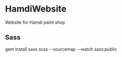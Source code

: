 # HamdiWebsite
Website for Hamdi paint shop

## Sass
gem install sass
scss --sourcemap --watch sass:public
